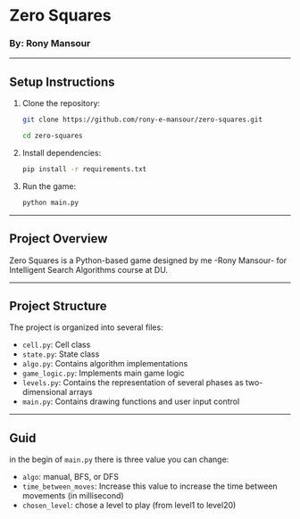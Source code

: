 # Zero Squares
### By: Rony Mansour



---

## Setup Instructions

1. Clone the repository:
   ```bash
   git clone https://github.com/rony-e-mansour/zero-squares.git
   
   cd zero-squares
   ```

2. Install dependencies:
    ```bash
    pip install -r requirements.txt
    ```

3. Run the game:
    ```bash
    python main.py
    ```
---

## Project Overview

Zero Squares is a Python-based game designed by me -Rony Mansour- for Intelligent Search Algorithms course at DU. 

---

## Project Structure

The project is organized into several files:

- `cell.py`: Cell class
- `state.py`: State class
- `algo.py`: Contains algorithm implementations
- `game_logic.py`: Implements main game logic
- `levels.py`: Contains the representation of several phases as two-dimensional arrays
- `main.py`: Contains drawing functions and user input control

---

## Guid
in the begin of `main.py` there is three value you can change:
- `algo`: manual, BFS, or DFS
- `time_between_moves`: Increase this value to increase the time between movements (in millisecond)
- `chosen_level`: chose a level to play (from level1 to level20)